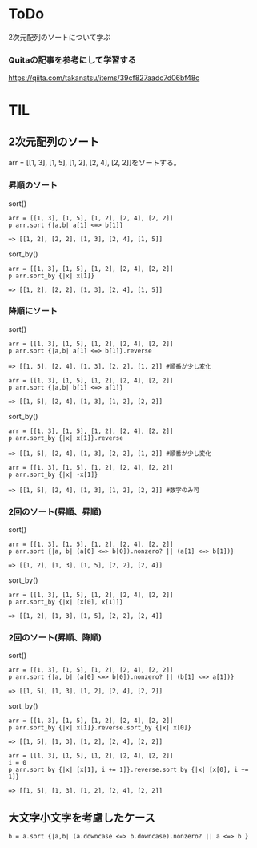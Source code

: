 # ToDo
2次元配列のソートについて学ぶ<br>
### Quitaの記事を参考にして学習する
https://qiita.com/takanatsu/items/39cf827aadc7d06bf48c

# TIL
## 2次元配列のソート
arr = [[1, 3], [1, 5], [1, 2], [2, 4], [2, 2]]をソートする。
### 昇順のソート
sort()
```
arr = [[1, 3], [1, 5], [1, 2], [2, 4], [2, 2]]
p arr.sort {|a,b| a[1] <=> b[1]}

=> [[1, 2], [2, 2], [1, 3], [2, 4], [1, 5]]
```
sort_by()
```
arr = [[1, 3], [1, 5], [1, 2], [2, 4], [2, 2]]
p arr.sort_by {|x| x[1]}

=> [[1, 2], [2, 2], [1, 3], [2, 4], [1, 5]]
```
### 降順にソート
sort()
```
arr = [[1, 3], [1, 5], [1, 2], [2, 4], [2, 2]]
p arr.sort {|a,b| a[1] <=> b[1]}.reverse

=> [[1, 5], [2, 4], [1, 3], [2, 2], [1, 2]] #順番が少し変化
```
```
arr = [[1, 3], [1, 5], [1, 2], [2, 4], [2, 2]]
p arr.sort {|a,b| b[1] <=> a[1]}

=> [[1, 5], [2, 4], [1, 3], [1, 2], [2, 2]]
```
sort_by()
```
arr = [[1, 3], [1, 5], [1, 2], [2, 4], [2, 2]]
p arr.sort_by {|x| x[1]}.reverse

=> [[1, 5], [2, 4], [1, 3], [2, 2], [1, 2]] #順番が少し変化
```
```
arr = [[1, 3], [1, 5], [1, 2], [2, 4], [2, 2]]
p arr.sort_by {|x| -x[1]}

=> [[1, 5], [2, 4], [1, 3], [1, 2], [2, 2]] #数字のみ可
```
### 2回のソート(昇順、昇順)
sort()
```
arr = [[1, 3], [1, 5], [1, 2], [2, 4], [2, 2]]
p arr.sort {|a, b| (a[0] <=> b[0]).nonzero? || (a[1] <=> b[1])}

=> [[1, 2], [1, 3], [1, 5], [2, 2], [2, 4]]
```
sort_by()
```
arr = [[1, 3], [1, 5], [1, 2], [2, 4], [2, 2]]
p arr.sort_by {|x| [x[0], x[1]]}

=> [[1, 2], [1, 3], [1, 5], [2, 2], [2, 4]]
```
### 2回のソート(昇順、降順)
sort()
```
arr = [[1, 3], [1, 5], [1, 2], [2, 4], [2, 2]]
p arr.sort {|a, b| (a[0] <=> b[0]).nonzero? || (b[1] <=> a[1])}

=> [[1, 5], [1, 3], [1, 2], [2, 4], [2, 2]]
```
sort_by()
```
arr = [[1, 3], [1, 5], [1, 2], [2, 4], [2, 2]]
p arr.sort_by {|x| x[1]}.reverse.sort_by {|x| x[0]}

=> [[1, 5], [1, 3], [1, 2], [2, 4], [2, 2]]
```
```
arr = [[1, 3], [1, 5], [1, 2], [2, 4], [2, 2]]
i = 0
p arr.sort_by {|x| [x[1], i += 1]}.reverse.sort_by {|x| [x[0], i += 1]}

=> [[1, 5], [1, 3], [1, 2], [2, 4], [2, 2]]
```
## 大文字小文字を考慮したケース
```
b = a.sort {|a,b| (a.downcase <=> b.downcase).nonzero? || a <=> b }
```